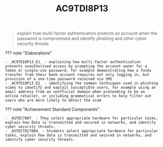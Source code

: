 ﻿---
tags: australian-curriculum
title: AC9TDI8P13
type: note
---
> explain how multi-factor authentication protects an account when the password is compromised and identify phishing and other cyber security threats

??? note "Elaborations"

	- _AC9TDI8P13_E1_ - explaining how multi-factor authentication prevents unauthorised access by prompting the account owner for a token or single-use password, for example demonstrating how a funds transfer from their bank account requires not only logging in, but provision of a one-time password received via SMS
	- _AC9TDI8P13_E2_ - identifying the common techniques used in phishing scams to identify and exploit susceptible users, for example using an email address from an unofficial domain when pretending to be an online retailer, or including grammatical errors to help filter out users who are more likely to detect the scam
??? note "Achievement Standard Components"

	- _ASTEC7807_ - They select appropriate hardware for particular tasks, explain how data is transmitted and secured in networks, and identify cyber security threats.
	- _ASTECTDI7804_ - Students select appropriate hardware for particular tasks, explain how data is transmitted and secured in networks, and identify cyber security threats.